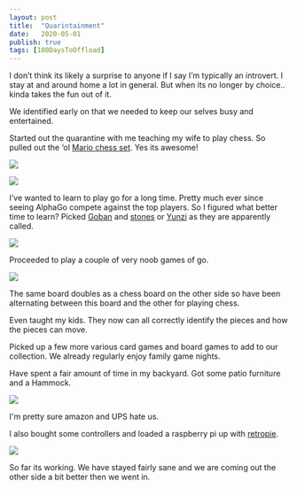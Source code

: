 ```yaml
---
layout: post
title:  "Quarintainment"
date:   2020-05-01
publish: true
tags: [100DaysToOffload]
---
```


I don’t think its likely a surprise to anyone if I say I’m typically an introvert.  I stay at and around home a lot in general.  But when its no longer by choice.. kinda takes the fun out of it.

We identified early on that we needed to keep our selves busy and entertained.

<!--excerpt-->

Started out the quarantine with me teaching my wife to play chess.  So pulled out the ‘ol [Mario chess set](https://www.amazon.com/USAopoly-CH005-191-Chess-Super-Mario/dp/B00168PI9S).  Yes its awesome!

![](https://paper-attachments.dropbox.com/s_5B8DDF11035244A7AC92669A93E624BCD7D0866F945EF2DF2F75C708AABAABDC_1588363799655_file.jpeg)

![](https://paper-attachments.dropbox.com/s_5B8DDF11035244A7AC92669A93E624BCD7D0866F945EF2DF2F75C708AABAABDC_1588363821571_file.jpeg)


I’ve wanted to learn to play go for a long time.  Pretty much ever since seeing AlphaGo compete against the top players.  So I figured what better time to learn?  Picked [Goban](https://en.wikipedia.org/wiki/Go_equipment#Board) and [stones](https://en.wikipedia.org/wiki/Go_equipment#Stones) or [Yunzi](https://en.wikipedia.org/wiki/Yunzi) as they are apparently called.


![](https://paper-attachments.dropbox.com/s_5B8DDF11035244A7AC92669A93E624BCD7D0866F945EF2DF2F75C708AABAABDC_1588364259006_file.jpeg)


Proceeded to play a couple of very noob games of go.


![](https://paper-attachments.dropbox.com/s_5B8DDF11035244A7AC92669A93E624BCD7D0866F945EF2DF2F75C708AABAABDC_1588364332277_file.jpeg)


The same board doubles as a chess board on the other side so have been alternating between this board and the other for playing chess.

Even taught my kids.  They now can all correctly identify the pieces and how the pieces can move.

Picked up a few more various card games and board games to add to our collection.  We already regularly enjoy family game nights.

Have spent a fair amount of time in my backyard. Got some patio furniture and a Hammock.


![](https://paper-attachments.dropbox.com/s_5B8DDF11035244A7AC92669A93E624BCD7D0866F945EF2DF2F75C708AABAABDC_1588365007947_file.jpeg)


I'm pretty sure amazon and UPS hate us.

I also bought some controllers and loaded a raspberry pi up with [retropie](https://retropie.org.uk/).  


![](https://paper-attachments.dropbox.com/s_5B8DDF11035244A7AC92669A93E624BCD7D0866F945EF2DF2F75C708AABAABDC_1588365556279_file.jpeg)


So far its working.  We have stayed fairly sane and we are coming out the other side a bit better then we went in.

